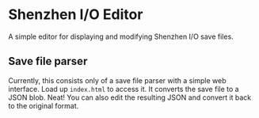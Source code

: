 # Shenzhen I/O Editor

A simple editor for displaying and modifying Shenzhen I/O save files.

## Save file parser

Currently, this consists only of a save file parser with a simple web interface.
Load up `index.html` to access it.  It converts the save file to a JSON blob.  Neat!
You can also edit the resulting JSON and convert it back to the original format.
